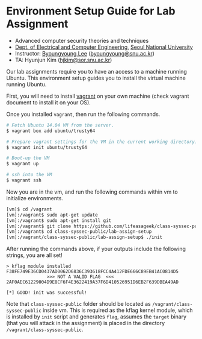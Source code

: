 # Environment Setup Guide for Lab Assignment

- Advanced computer security theories and techniques
- [Dept. of Electrical and Computer Engineering](https://ee.snu.ac.kr/en), [Seoul National University](http://snu.ac.kr/index.html)
- Instructor: [Byoungyoung Lee](https://lifeasageek.github.io/) (byoungyoung@snu.ac.kr)
- TA: Hyunjun Kim (hjkim@sor.snu.ac.kr)

Our lab assignments require you to have an access to a machine running
Ubuntu. This environment setup guides you to install the virtual
machine running Ubuntu.

First, you will need to install
[vagrant](https://www.vagrantup.com/docs/installation/) on your own
machine (check vagrant document to install it on your OS).

Once you installed `vagrant`, then run the following commands.

```sh
# Fetch Ubuntu 14.04 VM from the server.
$ vagrant box add ubuntu/trusty64

# Prepare vagrant settings for the VM in the current working directory.
$ vagrant init ubuntu/trusty64

# Boot-up the VM
$ vagrant up

# ssh into the VM
$ vagrant ssh
```

Now you are in the vm, and run the following commands within vm to
initialize environments.

```sh
[vm]$ cd /vagrant
[vm]:/vagrant$ sudo apt-get update
[vm]:/vagrant$ sudo apt-get install git
[vm]:/vagrant$ git clone https://github.com/lifeasageek/class-syssec-public
[vm]:/vagrant$ cd class-syssec-public/lab-assign-setup
[vm]:/vagrant/class-syssec-public/lab-assign-setup$ ./init
```

After running the commands above, if your outputs include the
following strings, you are all set!

```
> kflag module installed
F38FE749E36CD0437AD0062D6836C393618FCC4A412FDE666C89EB41AC0814D5
               >>> NOT A VALID FLAG  <<<
2AF0AEC61229004D9E8CF6F4E3622419A37F6D410526951D6EB2F639DBEA49AD
                  
[*] GOOD! init was successful!
```

Note that `class-syssec-public` folder should be located as
`/vagrant/class-syssec-public` inside vm. This is required as the kflag
kernel module, which is installed by `init` script and generates
`flag`, assumes the `target` binary (that you will attack in the
assignment) is placed in the directory `/vagrant/class-syssec-public`.
